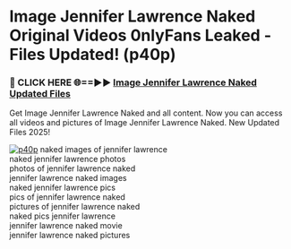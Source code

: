 # Image Jennifer Lawrence Naked Original Videos 0nlyFans Leaked - Files Updated! (p40p)

<h3>🔴 CLICK HERE 🌐==►► <a href="https://tinyurl.com/up5wt9bj" rel="nofollow">Image Jennifer Lawrence Naked Updated Files</a></h3>

Get Image Jennifer Lawrence Naked and all content. Now you can access all videos and pictures of Image Jennifer Lawrence Naked. New Updated Files 2025!

[![p40p](https://i.imgur.com/ABiUzMV.gif)](https://tinyurl.com/up5wt9bj)
naked images of jennifer lawrence<br>
naked jennifer lawrence photos<br>
photos of jennifer lawrence naked<br>
jennifer lawrence naked images<br>
naked jennifer lawrence pics<br>
pics of jennifer lawrence naked<br>
pictures of jennifer lawrence naked<br>
naked pics jennifer lawrence<br>
jennifer lawrence naked movie<br>
jennifer lawrence naked pictures